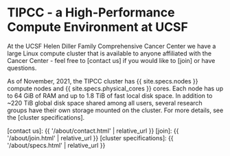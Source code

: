 # TIPCC - a High-Performance Compute Environment at UCSF

At the UCSF Helen Diller Family Comprehensive Cancer Center we have a large Linux compute cluster that is available to anyone affiliated with the Cancer Center - feel free to [contact us] if you would like to [join] or have questions.

As of November, 2021, the TIPCC cluster has {{ site.specs.nodes }} compute nodes and {{ site.specs.physical_cores }} cores. Each node has up to 64 GiB of RAM and up to 1.8 TiB of fast local disk space. In addition to ~220 TiB global disk space shared among all users, several research groups have their own storage mounted on the cluster.  For more details, see the [cluster specifications].

[contact us]: {{ '/about/contact.html' | relative_url }}
[join]: {{ '/about/join.html' | relative_url }}
[cluster specifications]: {{ '/about/specs.html' | relative_url }}
